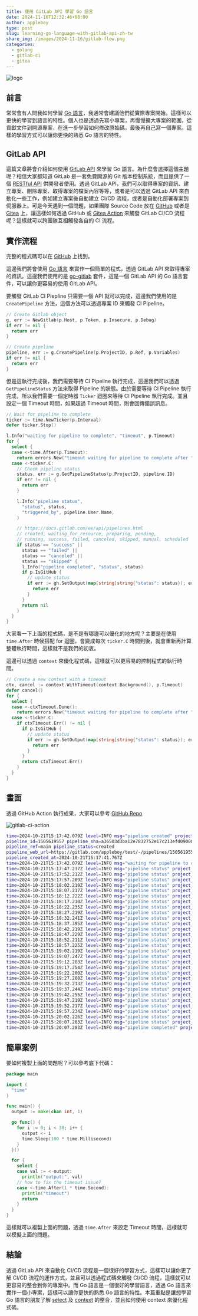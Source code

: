 ```yaml
---
title: 使用 GitLab API 學習 Go 語言
date: 2024-11-16T12:32:46+08:00
author: appleboy
type: post
slug: learning-go-language-with-gitlab-api-zh-tw
share_img: /images/2024-11-16/gitlab-flow.png
categories:
  - golang
  - gitlab-ci
  - gitea
---
```


![logo](/images/2024-11-16/gitlab-flow.png)

## 前言

常常會有人問我如何學習 [Go 語言][1]，我通常會建議他們從實際專案開始，這樣可以更快的學習到語言的特性。個人也是透過先寫小專案，再慢慢擴大專案的範圍，從貢獻文件到開源專案，在進一步學習如何修改原始碼，最後再自己寫一個專案。這樣的學習方式可以讓你更快的熟悉 Go 語言的特性。

[1]: https://go.dev/

<!--more-->

## GitLab API

這篇文章將會介紹如何使用 [GitLab API][2] 來學習 Go 語言。為什麼會選擇這個主題呢？相信大家都知道 GitLab 是一套免費開源的 Git 版本控制系統，而且提供了一個 [RESTful API][3] 供開發者使用。透過 GitLab API，我們可以取得專案的資訊、建立專案、刪除專案、取得專案的檔案內容等等，或者是可以透過 GitLab API 來自動化一些工作，例如建立專案後自動建立 CI/CD 流程，或者是自動化部署專案到伺服器上。可是今天遇到一個問題，如果團隊 Source Code 放在 [GitHub][4] 或者是 [Gitea][5] 上，讓這樣如何透過 GitHub 或 [Gitea Action][6] 來觸發 GitLab CI/CD 流程呢？這樣就可以跨團隊互相觸發各自的 CI 流程。

[2]: https://docs.gitlab.com/ee/api/
[3]: https://docs.gitlab.com/ee/api/rest/index.html
[4]: https://github.com
[5]: https://gitea.com/
[6]: https://docs.gitea.com/usage/actions/overview

## 實作流程

完整的程式碼可以在 [GitHub][11] 上找到。

[11]: https://github.com/appleboy/drone-gitlab-ci/blob/master/go.mod

這邊我們將會使用 [Go 語言][12] 來實作一個簡單的程式，透過 GitLab API 來取得專案的資訊。這邊我們使用的是 [go-gitlab][13] 套件，這是一個 GitLab API 的 Go 語言套件，可以讓你更容易的使用 GitLab API。

[12]: https://go.dev/
[13]: https://pkg.go.dev/github.com/xanzy/go-gitlab

要觸發 GitLab CI Piepline 只需要一個 API 就可以完成，這邊我們使用的是 `CreatePipeline` 方法，這個方法可以透過專案 ID 來觸發 CI Pipeline。

```go
// Create Gitlab object
g, err := NewGitlab(p.Host, p.Token, p.Insecure, p.Debug)
if err != nil {
  return err
}

// Create pipeline
pipeline, err := g.CreatePipeline(p.ProjectID, p.Ref, p.Variables)
if err != nil {
  return err
}
```

但是這執行完成後，我們需要等待 CI Pipeline 執行完成，這邊我們可以透過 `GetPipelineStatus` 方法來取得 Pipeline 的狀態。由於需要等待 CI Pipeline 執行完成，所以我們需要一個定時器 `Ticker` 迴圈來等待 CI Pipeline 執行完成。並且設定一個 Timeout 時間，如果超過 Timeout 時間，則會回傳錯誤訊息。

```go
// Wait for pipeline to complete
ticker := time.NewTicker(p.Interval)
defer ticker.Stop()

l.Info("waiting for pipeline to complete", "timeout", p.Timeout)
for {
  select {
  case <-time.After(p.Timeout):
    return errors.New("timeout waiting for pipeline to complete after " + p.Timeout.String())
  case <-ticker.C:
    // Check pipeline status
    status, err := g.GetPipelineStatus(p.ProjectID, pipeline.ID)
    if err != nil {
      return err
    }

    l.Info("pipeline status",
      "status", status,
      "triggered_by", pipeline.User.Name,
    )

    // https://docs.gitlab.com/ee/api/pipelines.html
    // created, waiting_for_resource, preparing, pending,
    // running, success, failed, canceled, skipped, manual, scheduled
    if status == "success" ||
      status == "failed" ||
      status == "canceled" ||
      status == "skipped" {
      l.Info("pipeline completed", "status", status)
      if p.IsGitHub {
        // update status
        if err := gh.SetOutput(map[string]string{"status": status}); err != nil {
          return err
        }
      }
      return nil
    }
  }
}
```

大家看一下上面的程式碼，是不是有哪邊可以優化的地方呢？主要是在使用 `time.After` 時候搭配 for 迴圈，會變成每次 `ticker.C` 時間到後，就會重新再計算整體執行時間，這樣就不是我們的初衷。

這邊可以透過 `context` 來優化程式碼，這樣就可以更容易的控制程式的執行時間。

```go
// Create a new context with a timeout
ctx, cancel := context.WithTimeout(context.Background(), p.Timeout)
defer cancel()
for {
  select {
  case <-ctxTimeout.Done():
    return errors.New("timeout waiting for pipeline to complete after " + p.Timeout.String())
  case <-ticker.C:
    if ctxTimeout.Err() != nil {
      if p.IsGitHub {
        // update status
        if err := gh.SetOutput(map[string]string{"status": status}); err != nil {
          return err
        }
      }
      return ctxTimeout.Err()
    }
  }
}
```

## 畫面

透過 GitHub Action 執行成果，大家可以參考 [GitHub Repo][44]

[44]: https://github.com/appleboy/gitlab-ci-action

![gitlab-ci-action](/images/2024-11-16/screenshot.png)

```sh
time=2024-10-21T15:17:42.079Z level=INFO msg="pipeline created" project_id=***
pipeline_id=1505619557 pipeline_sha=a36503d3ba12e7832752e17c213efd09000fac03
pipeline_ref=main pipeline_status=created
pipeline_web_url=https://gitlab.com/appleboy/test/-/pipelines/1505619557
pipeline_created_at=2024-10-21T15:17:41.767Z
time=2024-10-21T15:17:42.079Z level=INFO msg="waiting for pipeline to complete" project_id=*** timeout=1h0m0s
time=2024-10-21T15:17:47.237Z level=INFO msg="pipeline status" project_id=*** status=running triggered_by="Bo-Yi Wu"
time=2024-10-21T15:17:52.212Z level=INFO msg="pipeline status" project_id=*** status=running triggered_by="Bo-Yi Wu"
time=2024-10-21T15:17:57.209Z level=INFO msg="pipeline status" project_id=*** status=running triggered_by="Bo-Yi Wu"
time=2024-10-21T15:18:02.219Z level=INFO msg="pipeline status" project_id=*** status=running triggered_by="Bo-Yi Wu"
time=2024-10-21T15:18:07.217Z level=INFO msg="pipeline status" project_id=*** status=running triggered_by="Bo-Yi Wu"
time=2024-10-21T15:18:12.222Z level=INFO msg="pipeline status" project_id=*** status=running triggered_by="Bo-Yi Wu"
time=2024-10-21T15:18:17.210Z level=INFO msg="pipeline status" project_id=*** status=running triggered_by="Bo-Yi Wu"
time=2024-10-21T15:18:22.235Z level=INFO msg="pipeline status" project_id=*** status=running triggered_by="Bo-Yi Wu"
time=2024-10-21T15:18:27.219Z level=INFO msg="pipeline status" project_id=*** status=running triggered_by="Bo-Yi Wu"
time=2024-10-21T15:18:32.241Z level=INFO msg="pipeline status" project_id=*** status=running triggered_by="Bo-Yi Wu"
time=2024-10-21T15:18:37.395Z level=INFO msg="pipeline status" project_id=*** status=running triggered_by="Bo-Yi Wu"
time=2024-10-21T15:18:42.219Z level=INFO msg="pipeline status" project_id=*** status=running triggered_by="Bo-Yi Wu"
time=2024-10-21T15:18:47.229Z level=INFO msg="pipeline status" project_id=*** status=running triggered_by="Bo-Yi Wu"
time=2024-10-21T15:18:52.211Z level=INFO msg="pipeline status" project_id=*** status=running triggered_by="Bo-Yi Wu"
time=2024-10-21T15:18:57.225Z level=INFO msg="pipeline status" project_id=*** status=running triggered_by="Bo-Yi Wu"
time=2024-10-21T15:19:02.219Z level=INFO msg="pipeline status" project_id=*** status=running triggered_by="Bo-Yi Wu"
time=2024-10-21T15:19:07.247Z level=INFO msg="pipeline status" project_id=*** status=running triggered_by="Bo-Yi Wu"
time=2024-10-21T15:19:12.283Z level=INFO msg="pipeline status" project_id=*** status=running triggered_by="Bo-Yi Wu"
time=2024-10-21T15:19:17.254Z level=INFO msg="pipeline status" project_id=*** status=running triggered_by="Bo-Yi Wu"
time=2024-10-21T15:19:22.200Z level=INFO msg="pipeline status" project_id=*** status=running triggered_by="Bo-Yi Wu"
time=2024-10-21T15:19:27.208Z level=INFO msg="pipeline status" project_id=*** status=running triggered_by="Bo-Yi Wu"
time=2024-10-21T15:19:32.213Z level=INFO msg="pipeline status" project_id=*** status=running triggered_by="Bo-Yi Wu"
time=2024-10-21T15:19:37.244Z level=INFO msg="pipeline status" project_id=*** status=running triggered_by="Bo-Yi Wu"
time=2024-10-21T15:19:42.256Z level=INFO msg="pipeline status" project_id=*** status=running triggered_by="Bo-Yi Wu"
time=2024-10-21T15:19:47.219Z level=INFO msg="pipeline status" project_id=*** status=running triggered_by="Bo-Yi Wu"
time=2024-10-21T15:19:52.217Z level=INFO msg="pipeline status" project_id=*** status=running triggered_by="Bo-Yi Wu"
time=2024-10-21T15:19:57.234Z level=INFO msg="pipeline status" project_id=*** status=running triggered_by="Bo-Yi Wu"
time=2024-10-21T15:20:02.226Z level=INFO msg="pipeline status" project_id=*** status=running triggered_by="Bo-Yi Wu"
time=2024-10-21T15:20:07.283Z level=INFO msg="pipeline status" project_id=*** status=success triggered_by="Bo-Yi Wu"
time=2024-10-21T15:20:07.283Z level=INFO msg="pipeline completed" project_id=*** status=success
```

## 簡單案例

要如何複製上面的問題呢？可以參考底下代碼：

```go
package main

import (
  "time"
)

func main() {
  output := make(chan int, 1)

  go func() {
    for i := 0; i < 30; i++ {
      output <- i
      time.Sleep(100 * time.Millisecond)
    }
  }()

  for {
    select {
    case val := <-output:
      println("output:", val)
    // how to fix the timeout issue?
    case <-time.After(1 * time.Second):
      println("timeout")
      return
    }
  }
}
```

這樣就可以複製上面的問題，透過 `time.After` 來設定 Timeout 時間，這樣就可以模擬上面的問題。

## 結論

透過 GitLab API 來自動化 CI/CD 流程是一個很好的學習方式，這樣可以讓你更了解 CI/CD 流程的運作方式，並且可以透過程式碼來觸發 CI/CD 流程，這樣就可以更容易的整合到你的專案中。而 Go 語言是一個很好的學習語言，透過 Go 語言來實作一個小專案，這樣可以讓你更快的熟悉 Go 語言的特性。本篇重點是讓想學習 Go 語言的朋友了解 [select][21] 及 [context][22] 的整合，並且如何使用 context 來優化程式碼。

[21]: https://go.dev/ref/spec#Select_statements
[22]: https://pkg.go.dev/context

